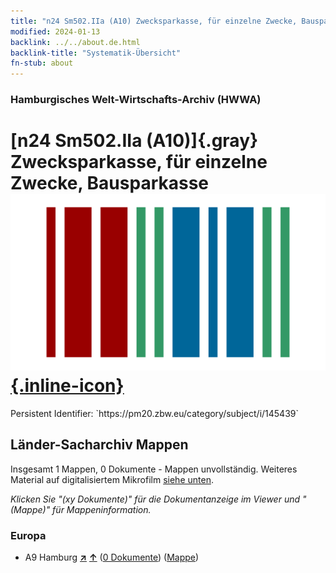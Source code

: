 ```yaml
---
title: "n24 Sm502.IIa (A10) Zwecksparkasse, für einzelne Zwecke, Bausparkasse"
modified: 2024-01-13
backlink: ../../about.de.html
backlink-title: "Systematik-Übersicht"
fn-stub: about
---
```


### Hamburgisches Welt-Wirtschafts-Archiv (HWWA)

# [n24 Sm502.IIa (A10)]{.gray}&#8201; Zwecksparkasse, für einzelne Zwecke, Bausparkasse &#160; [![Wikidata](/images/Wikidata-logo.svg "Wikidata"){.inline-icon}](http://www.wikidata.org/entity/Q104711068)

<div class="hint">Persistent Identifier: `https://pm20.zbw.eu/category/subject/i/145439`</div>







## Länder-Sacharchiv Mappen






Insgesamt 1 Mappen, 0 Dokumente - Mappen unvollständig. Weiteres Material auf digitalisiertem Mikrofilm [siehe unten](#filmsections).

_Klicken Sie "(xy Dokumente)" für die Dokumentanzeige im Viewer und "(Mappe)" für Mappeninformation._




### Europa

- A9 Hamburg [**&nearr;**](../../../geo/i/140905/about.de.html "Hamburg (alle Mappen)") [**&uarr;**](../../../geo/about.de.html#A9 "Ländersystematik") (<a href="https://pm20.zbw.eu/iiifview/folder/sh/140905,145439" title="über: Hamburg : Zwecksparkasse, für einzelne Zwecke, Bausparkasse" target="_blank">0 Dokumente</a>) ([Mappe](../../../../folder/sh/1409xx/140905/1454xx/145439/about.de.html))



<a id="filmsections" />














